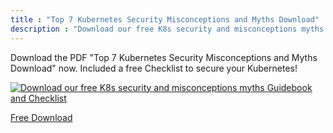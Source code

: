 ```yaml
---
title : "Top 7 Kubernetes Security Misconceptions and Myths Download"
description : "Download our free K8s security and misconceptions myths Guidebook and Checklist"
---
```

Download the PDF  "Top 7 Kubernetes Security Misconceptions and Myths Download" now.
Included a free Checklist to secure your Kubernetes!

<a download href="download/easykube/top7-k8s-security-myths/en/Top10SecurityMisconceptionsKubernetes.pdf" target="_blank">
<img src="download/easykube/top7-k8s-security-myths/en/bookcover.png" load="lazy" alt="Download our free K8s security and misconceptions myths Guidebook and Checklist">

Free Download
</a>
